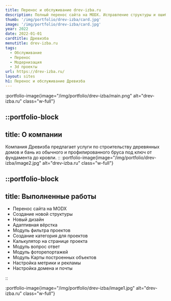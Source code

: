 ```yaml
---
title: Перенос и обслуживание drev-izba.ru
description: Полный перенос сайта на MODX. Исправление структуры и ошибок. 
thumb: '/img/portfolio/drev-izba/card.jpg'
image: '/img/portfolio/drev-izba/card.jpg'
year: 2022
date: 2022-01-01
cardtitle: Древизба
menutitle: drev-izba.ru
tags:
  - Обслуживание
  - Перенос
  - Модернизация
  - 3d проекты
url: https://drev-izba.ru/
layout: sites
h1: Перенос и обслуживание Древизба
---
```



:portfolio-image{image="/img/portfolio/drev-izba/main.png" alt="drev-izba.ru" class="w-full"}

::portfolio-block
---
title: О компании
---
Компания Древизба предлагает услуги по строительству деревянных домов и бань из обычного и профилированного бруса под ключ от фундамента до кровли.
::
:portfolio-image{image="/img/portfolio/drev-izba/image2.jpg" alt="drev-izba.ru" class="w-full"}

::portfolio-block
---
title: Выполненные работы
---

- Перенос сайта на MODX
- Создание новой структуры
- Новый дизайн
- Адаптивная вёрстка
- Модуль фильтра проектов
- Создание категория для проектов
- Калькулятор на странице проекта
- Модуль вопрос ответ
- Модуль фоторепортажей
- Модуль Карты построенных объектов
- Настройка метрики и рекламы
- Настройка домена и почты

::

:portfolio-image{image="/img/portfolio/drev-izba/image1.jpg" alt="drev-izba.ru" class="w-full"}
